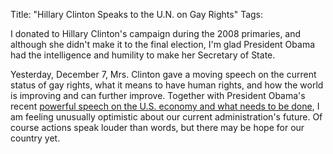 Title: "Hillary Clinton Speaks to the U.N. on Gay Rights"
Tags:

I donated to Hillary Clinton's campaign during the 2008 primaries, and
although she didn't make it to the final election, I'm glad President Obama
had the intelligence and humility to make her Secretary of State.

Yesterday, December 7, Mrs. Clinton gave a moving speech on the current status
of gay rights, what it means to have human rights, and how the world is
improving and can further improve. Together with President
Obama's recent [powerful speech on the U.S. economy and what needs to be done](http://www.csmonitor.com/Business/Robert-Reich/2011/1207/Obama-s-most-important-economic-speech), I am feeling unusually optimistic about our
current administration's future. Of course actions speak
louder than words, but there may be hope for our country yet.


